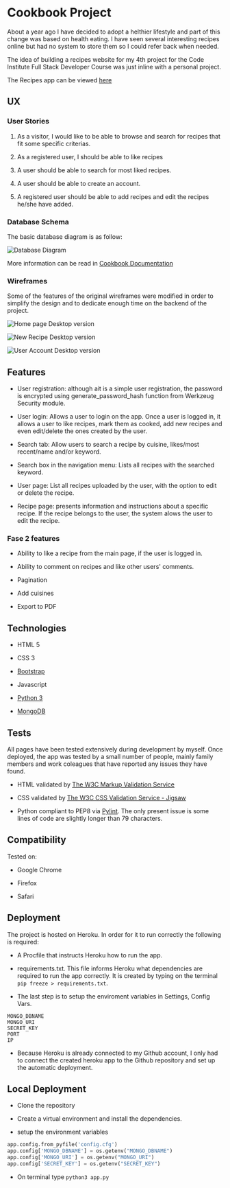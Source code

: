 # Cookbook Project

About a year ago I have decided to adopt a helthier lifestyle and part of this change was based on health eating. I have seen several interesting recipes online but had no system to store them so I could refer back when needed.

The idea of building a recipes website for my 4th project for the Code Institute Full Stack Developer Course was just inline with a personal project.

The Recipes app can be viewed [here](http://gb-cookbook.herokuapp.com/)

## UX

### User Stories

1. As a visitor, I would like to be able to browse and search for recipes that fit some specific criterias.

2. As a registered user, I should be able to like recipes

3. A user should be able to search for most liked recipes.

4. A user should be able to create an account.

5. A registered user should be able to add recipes and edit the recipes he/she have added.

### Database Schema

The basic database diagram is as follow:

![Database Diagram](docs/database/cookbook-database-diagram.png)

More information can be read in [Cookbook Documentation](docs/database/Cookbook-documentation.pdf)

### Wireframes

Some of the features of the original wireframes were modified in order to simplify the design and to dedicate enough time on the backend of the project.

![Home page Desktop version](docs/wireframes/home-page.png)

![New Recipe Desktop version](docs/wireframes/add-recipe-page.png)

![User Account Desktop version](docs/wireframes/user-account-page.png)

## Features

* User registration: although ait is a simple user registration, the password is encrypted using generate_password_hash function from Werkzeug Security module.

* User login: Allows a user to login on the app. Once a user is logged in, it allows a user to like recipes, mark them as cooked, add new recipes and even edit/delete the ones created by the user.

* Search tab: Allow users to search a recipe by cuisine, likes/most recent/name and/or keyword.

* Search box in the navigation menu: Lists all recipes with the searched keyword.

* User page: List all recipes uploaded by the user, with the option to edit or delete the recipe.

* Recipe page: presents information and instructions about a specific recipe. If the recipe belongs to the user, the system alows the user to edit the recipe.

### Fase 2 features

* Ability to like a recipe from the main page, if the user is logged in.

* Ability to comment on recipes and like other users' comments.

* Pagination

* Add cuisines

* Export to PDF

## Technologies

* HTML 5

* CSS 3

* [Bootstrap](https://getbootstrap.com/)

* Javascript

* [Python 3](https://www.python.org/)

* [MongoDB](https://www.mongodb.com/)

## Tests

All pages have been tested extensively during development by myself. Once deployed, the app was tested by a small number of people, mainly family members and work coleagues that have reported any issues they have found.

* HTML validated by [The W3C Markup Validation Service](https://validator.w3.org/)

* CSS validated by [The W3C CSS Validation Service - Jigsaw](https://jigsaw.w3.org/css-validator/)

* Python compliant to PEP8 via [Pylint](https://pylint.org/). The only present issue is some lines of code are slightly longer than 79 characters.

## Compatibility

Tested on:

* Google Chrome

* Firefox

* Safari

## Deployment

The project is hosted on Heroku. In order for it to run correctly the following is required:

* A Procfile that instructs Heroku how to run the app.

* requirements.txt. This file informs Heroku what dependencies are required to run the app correctly. It is created by typing on the terminal `pip freeze > requirements.txt`.

* The last step is to setup the enviroment variables in Settings, Config Vars.

```
MONGO_DBNAME
MONGO_URI
SECRET_KEY
PORT
IP
```

* Because Heroku is already connected to my Github account, I only had to connect the created heroku app to the Github repository and set up the automatic deployment.

## Local Deployment

* Clone the repository

* Create a virtual environment and install the dependencies.

* setup the environment variables

```python
app.config.from_pyfile('config.cfg')
app.config['MONGO_DBNAME'] = os.getenv("MONGO_DBNAME")
app.config['MONGO_URI'] = os.getenv("MONGO_URI")
app.config['SECRET_KEY'] = os.getenv("SECRET_KEY")
```

* On terminal type `python3 app.py`
